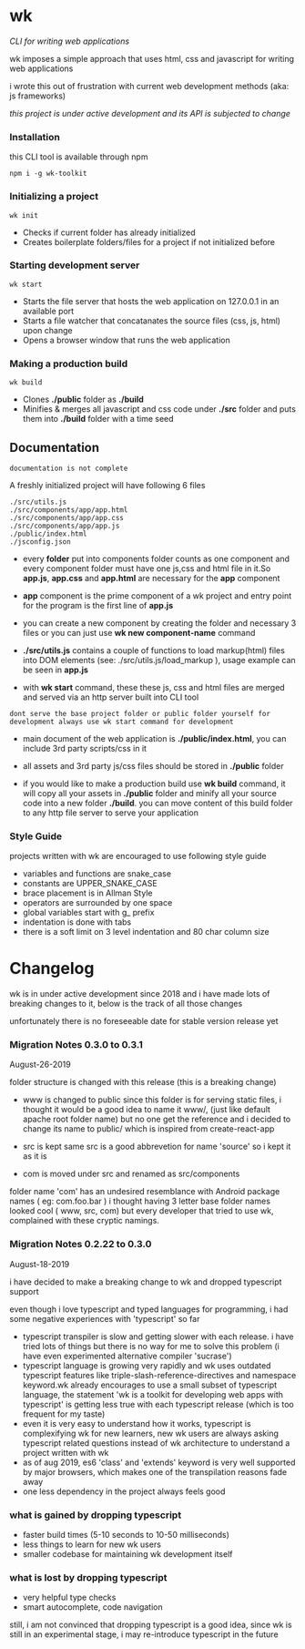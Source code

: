 # wk 
*CLI for writing web applications*

wk imposes a simple approach that uses html, css and javascript
for writing web applications

i wrote this out of frustration with current web development methods (aka: js frameworks)

*this project is under active development and its API is subjected to change*

### Installation

this CLI tool is available through npm

	npm i -g wk-toolkit


### Initializing a project

	wk init

- Checks if current folder has already initialized
- Creates boilerplate folders/files for a project if not initialized before

### Starting development server

	wk start

- Starts the file server that hosts the web application on 127.0.0.1 in an available port
- Starts a file watcher that concatanates the source files (css, js, html) upon change
- Opens a browser window that runs the web application

### Making a production build

	wk build

- Clones **./public** folder  as **./build**
- Minifies & merges all javascript and css code under **./src** folder and puts them into **./build** folder with a time seed

## Documentation

`documentation is not complete`

A freshly initialized project will have following 6 files

	./src/utils.js
	./src/components/app/app.html
	./src/components/app/app.css
	./src/components/app/app.js
	./public/index.html
	./jsconfig.json

- every **folder** put into components folder counts as one component
and every component folder must have one js,css and html file in it.So 
**app.js**, **app.css** and **app.html** are necessary for the **app** component

- **app** component is the prime component of a wk project and entry point for 
the program is the first line of **app.js**

- you can create a new component by creating the folder and necessary 3 files
or you can just use **wk new component-name** command

- **./src/utils.js** contains a couple of functions to load markup(html) files
into DOM elements (see: ./src/utils.js/load_markup ), usage example can be seen
in **app.js**

- with **wk start** command, these these js, css and html files are merged and
served via an http server built into CLI tool

`dont serve the base project folder or public folder yourself for development always use wk start command for development`

- main document of the web application is **./public/index.html**, you can 
include 3rd party scripts/css in it

- all assets and 3rd party js/css files should be stored in **./public** folder

- if you would like to make a production build use **wk build** command, 
it will copy all your assets in **./public** folder and minify all your source code 
into a new folder **./build**. you can move content of this build folder to any
http file server to serve your application


### Style Guide

projects written with wk are encouraged to use following style guide

- variables and functions are snake_case
- constants are UPPER_SNAKE_CASE
- brace placement is in Allman Style
- operators are surrounded by one space
- global variables start with g_ prefix
- indentation is done with tabs
- there is a soft limit on 3 level indentation and 80 char column size


# Changelog

wk is in under active development since 2018 and i have made lots of breaking 
changes to it, below is the track of all those changes

unfortunately there is no foreseeable date for stable version release yet

### Migration Notes 0.3.0 to 0.3.1
August-26-2019

folder structure is changed with this release (this is a breaking change)

- www is changed to public
since this folder is for serving static files,
i thought it would be a good idea to name it www/, 
(just like default apache root folder name)
but no one get the reference and i decided to change its name to public/
which is inspired from create-react-app 

- src is kept same
src is a good abbrevetion for name 'source' so i kept it as it is

- com is moved under src and renamed as src/components

folder name 'com' has an undesired resemblance with Android package names 
( eg: com.foo.bar ) i thought having 3 letter base folder names looked cool 
( www, src, com) but every developer that tried to use wk, 
complained with these cryptic namings.


### Migration Notes 0.2.22 to 0.3.0
August-18-2019

i have decided to make a breaking change to wk and dropped typescript support 

even though i love typescript and typed languages for programming, 
i had some negative experiences with 'typescript' so far 

- typescript transpiler is slow and getting slower with each release.
i have tried lots of things but there is no way for me to solve this problem
(i have even experimented alternative compiler 'sucrase')
- typescript language is growing very rapidly and wk uses outdated typescript
features like triple-slash-reference-directives and namespace keyword.wk already
encourages to use a small subset of typescript language, the statement 
'wk is a toolkit for developing web apps with typescript' is getting less true
with each typescript release (which is too frequent for my taste)
- even it is very easy to understand how it works, typescript is 
complexifying wk for new learners, new wk users are always asking typescript
related questions instead of wk architecture to understand a project written
with wk
- as of aug 2019, es6 'class' and 'extends' keyword is very well supported by
major browsers, which makes one of the transpilation reasons fade away
- one less dependency in the project always feels good


### what is gained by dropping typescript

- faster build times (5-10 seconds to 10-50 milliseconds)
- less things to learn for new wk users
- smaller codebase for maintaining wk development itself

### what is lost by dropping typescript

- very helpful type checks
- smart autocomplete, code navigation

still, i am not convinced that dropping typescript is a good idea,
since wk is still in an experimental stage, i may re-introduce typescript 
in the future



